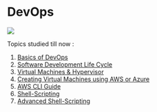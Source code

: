 # DevOps

<img src="https://readme-typing-svg.herokuapp.com/?font=ubuntu&color=%23B335F7&size=22&vCenter=true&height=40&lines=Learn+Devops+:);">

Topics studied till now :

1. [Basics of DevOps](https://github.com/Kraken57/DevOps/blob/main/DEVOPS/1.DevOps/devops-intro.md)
2. [Software Development Life Cycle](https://github.com/Kraken57/DevOps/blob/main/DEVOPS/2.SDLC/sldc.md)
3. [Virtual Machines & Hypervisor](https://github.com/Kraken57/DevOps/blob/main/DEVOPS/3.VM/vm.md)
4. [Creating Virtual Machines using AWS or Azure](https://github.com/Kraken57/DevOps/blob/main/DEVOPS/4.Creating_VMs/create-vm.md)
5. [AWS CLI Guide](https://github.com/Kraken57/DevOps/blob/main/DEVOPS/5.AWSCLI/cli.md)
6. [Shell-Scripting](https://github.com/Kraken57/DevOps/blob/main/DEVOPS/6.shell-scripting/shell.md)
7. [Advanced Shell-Scripting](https://github.com/Kraken57/DevOps/blob/main/DEVOPS/7.advanced-shell-scripting/adv-ss.md)
